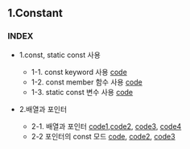 ## 1.Constant
### INDEX
* 1.const, static const 사용
    * 1-1. const keyword 사용 [code](https://github.com/csbyun-data/CPP-Pro/blob/main/chap01/Const/Using_Const.cpp)
    * 1-2. const member 함수 사용 [code](https://github.com/csbyun-data/CPP-Pro/blob/main/chap01/Const/Const_Member_Function.cpp)
    * 1-3. static const 변수 사용 [code](https://github.com/csbyun-data/CPP-Pro/blob/main/chap01/Const/Static_Const_Variable.cpp)

* 2.배열과 포인터
    * 2-1. 배열과 포인터 [code1](https://github.com/csbyun-data/CPP-Pro/blob/main/chap01/Const/Array_Pointer1.cpp),[code2](https://github.com/csbyun-data/CPP-Pro/blob/main/chap01/Const/Array_Pointer2.cpp), [code3](https://github.com/csbyun-data/CPP-Pro/blob/main/chap01/Const/Array_Pointer3.cpp), [code4](https://github.com/csbyun-data/CPP-Pro/blob/main/chap01/Const/Array_Pointer4.cpp)
    * 2-2 포인터의 const 모드 [code](https://github.com/csbyun-data/CPP-Pro/blob/main/chap01/Const/Pointer_Const1.cpp), [code2](https://github.com/csbyun-data/CPP-Pro/blob/main/chap01/Const/Pointer_Const2.cpp), [code3](https://github.com/csbyun-data/CPP-Pro/blob/main/chap01/Const/Pointer_Const3.cpp)
